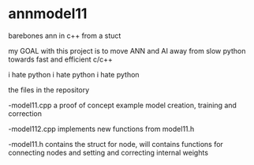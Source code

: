 # annmodel11
barebones ann in c++ from a stuct

my GOAL with this project is to move ANN and AI away from slow python towards fast and efficient c/c++

i hate python i hate python i hate python

the files in the repository

-model11.cpp  a proof of concept example model creation, training and correction

-model112.cpp implements new functions from model11.h

-model11.h    contains the struct for node, will contains functions for connecting nodes and setting and correcting internal weights

